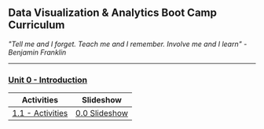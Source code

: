 ## Data Visualization & Analytics Boot Camp Curriculum

_"Tell me and I forget. Teach me and I remember. Involve me and I learn" - Benjamin Franklin_

- - -


### [Unit 0 - Introduction](03-Lesson-Plans/00-Intro)
|Activities|Slideshow|
|---|---|
|[1.1 - Activities](03-Lesson-Plans/00-Intro/1/Activities)|[0.0 Slideshow](https://docs.google.com/presentation/d/1ZHARThMpbms-92QWijJewgoLvOGAqeoSiREXBf7q7BQ/edit#slide=id.g54ab1329fa_0_30)|
